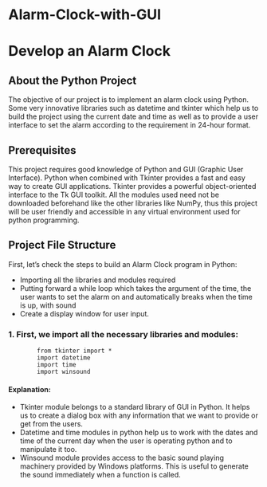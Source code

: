 # Alarm-Clock-with-GUI

# Develop an Alarm Clock

## About the Python Project
The objective of our project is to implement an alarm clock using Python. Some very innovative libraries such as datetime and tkinter which help us to build the project using the current date and time as well as to provide a user interface to set the alarm according to the requirement in 24-hour format.

## Prerequisites
This project requires good knowledge of Python and GUI (Graphic User Interface). Python when combined with Tkinter provides a fast and easy way to create GUI applications. Tkinter provides a powerful object-oriented interface to the Tk GUI toolkit. All the modules used need not be downloaded beforehand like the other libraries like NumPy, thus this project will be user friendly and accessible in any virtual environment used for python programming.

## Project File Structure
   First, let’s check the steps to build an Alarm Clock program in Python:
   + Importing all the libraries and modules required
   + Putting forward a while loop which takes the argument of the time, the user wants to set the alarm on and              automatically breaks when the time is up, with sound
   + Create a display window for user input.
    
### 1. First, we import all the necessary libraries and modules:

            from tkinter import *
            import datetime
            import time
            import winsound

#### Explanation:
   + Tkinter module belongs to a standard library of GUI in Python. It helps us to create a dialog box with any              information that we want to provide or get from the users.
   + Datetime and time modules in python help us to work with the dates and time of the current day when the user is        operating python and to manipulate it too.
   + Winsound module provides access to the basic sound playing machinery provided by Windows platforms. This is useful      to generate the sound immediately when a function is called.
